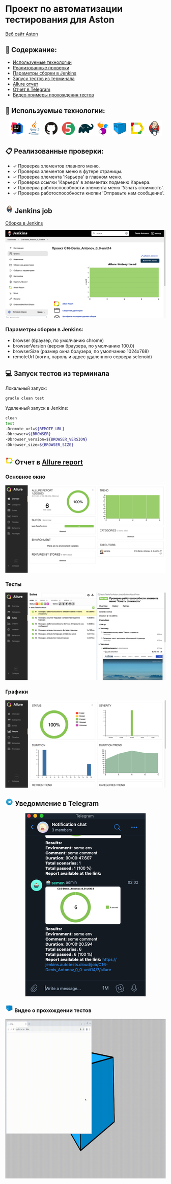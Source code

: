 # Проект по автоматизации тестирования для Aston
<a target="_blank" href="https://astondevs.com/">Веб сайт Aston</a>

## :scroll: Содержание:

- [Используемые технологии](#earth_africa-технологии-и-инструменты)
- [Реализованные проверки](#earth_africa-Реализованные-проверки)
- [Параметры сборки в Jenkins](#earth_africa-Jenkins-job)
- [Запуск тестов из терминала](#earth_africa-Запуск-тестов-из-терминала)
- [Allure отчет](#earth_africa-Allure-отчет)
- [Отчет в Telegram](#earth_africa-Уведомление-в-Telegram-при-помощи-бота)
- [Видео примеры прохождения тестов](#earth_africa-Примеры-видео-о-прохождении-тестов)

## 🔧 Используемые технологии:

<p align="center">
<a href="https://www.jetbrains.com/idea/"><img src="images_for_project/Intelij_IDEA.svg" width="50" height="50"  alt="IDEA"/></a>
<a href="https://www.java.com/"><img src="images_for_project/Java.svg" width="50" height="50"  alt="Java"/></a>
<a href="https://github.com/"><img src="images_for_project/Github.svg" width="50" height="50"  alt="Github"/></a>
<a href="https://junit.org/junit5/"><img src="images_for_project/JUnit5.svg" width="50" height="50"  alt="JUnit 5"/></a>
<a href="https://gradle.org/"><img src="images_for_project/Gradle.svg" width="50" height="50"  alt="Gradle"/></a>
<a href="https://selenide.org/"><img src="images_for_project/Selenide.svg" width="50" height="50"  alt="Selenide"/></a>
<a href="https://aerokube.com/selenoid/"><img src="images_for_project/Selenoid.svg" width="50" height="50"  alt="Selenoid"/></a>
<a href="https://github.com/allure-framework/allure2"><img src="images_for_project/Allure_Report.svg" width="50" height="50"  alt="Allure"/></a>
<a href="https://www.jenkins.io/"><img src="images_for_project/Jenkins.svg" width="50" height="50"  alt="Jenkins"/></a>
</p>

## :clipboard: Реализованные проверки:

- ✓ Проверка элементов главного меню.
- ✓ Проверка элементов меню в футере страницы.
- ✓ Проверка элемента 'Карьера' в главном меню.
- ✓ Проверка ссылки 'Карьера' в элементах подменю Карьера.
- ✓ Проверка работоспособности элемента меню 'Узнать стоимость'.
- ✓ Проверка работоспособности кнопки 'Отправьте нам сообщение'.

## <img src="images_for_project/Jenkins.svg" width="25" height="25"  alt="Jenkins"/></a> Jenkins job
<a target="_blank" href="https://jenkins.autotests.cloud/job/C16-Denis_Antonov_0_0-unit14/">Сборка в Jenkins</a>
<p align="center">
<a href="https://jenkins.autotests.cloud/job/C16-Denis_Antonov_0_0-unit14/"><img src="images_for_project/Jenkins_build.png" alt="Jenkins"/></a>
</p>

### Параметры сборки в Jenkins:

- browser (браузер, по умолчанию chrome)
- browserVersion (версия браузера, по умолчанию 100.0)
- browserSize (размер окна браузера, по умолчанию 1024x768)
- remoteUrl (логин, пароль и адрес удаленного сервера selenoid)

## :computer: Запуск тестов из терминала

Локальный запуск:
```bash
gradle clean test
```

Удаленный запуск в Jenkins:
```bash
clean
test
-Dremote_url=${REMOTE_URL}
-Dbrowser=${BROWSER}
-Dbrowser_version=${BROWSER_VERSION}
-Dbrowser_size=${BROWSER_SIZE}
```

## <img src="images_for_project/Allure_Report.svg" width="25" height="25"  alt="Allure"/></a> Отчет в <a target="_blank" href="https://jenkins.autotests.cloud/job/C16-Denis_Antonov_0_0-unit14/7/allure/#">Allure report</a>

### Основное окно

<p align="center">
<img title="Allure Overview Dashboard" src="images_for_project/Allure_report_overview.png">
</p>

### Тесты

<p align="center">
<img title="Allure Tests" src="images_for_project/Allure_report_tests.png">
</p>

### Графики

<p align="center">
<img title="Allure Graphics" src="images_for_project/Allure_report_grafics.png">
</p>


## <img src="images_for_project/Telegram.svg" width="25" height="25"  alt="Telegram"/></a> Уведомление в Telegram

<p align="center">
<img title="Telegram" src="images_for_project/Telegram_notification.png">
</p>

### <img src="images_for_project/Selenoid.svg" width="25" height="25"  alt="Selenoid video"/></a> Видео о прохождении тестов

<p align="center">
<img title="Selenoid Video" src="images_for_project/video_for_project.gif" width="700" height="500"  alt="video"> 
</p>


